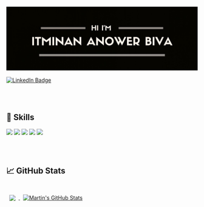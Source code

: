 [![Biva's GitHub Banner](./assets/github_banner.jpg)](http://sambiv.com/)

[![LinkedIn Badge](https://img.shields.io/badge/LinkedIn-Profile-informational?style=flat&logo=linkedin&logoColor=white&color=0D76A8)](https://www.linkedin.com/in/itminan-anower-biva-0841b1181/)



<br>
<br>

## 💼 Skills
![](https://img.shields.io/badge/Code-Laravel-informational?style=flat&logo=laravel&logoColor=white&color=4AB197)
![](https://img.shields.io/badge/Code-Php-informational?style=flat&logo=php&logoColor=white&color=4AB197)
![](https://img.shields.io/badge/Code-React-informational?style=flat&logo=react&logoColor=white&color=4AB197)
![](https://img.shields.io/badge/Code-JavaScript-informational?style=flat&logo=javascript&logoColor=white&color=4AB197)
![](https://img.shields.io/badge/Code-MySQL-informational?style=flat&logo=mysql&logoColor=white&color=4AB197)

<br>
<br>

## &#x1f4c8; GitHub Stats

<br>

<a href="https://github.com/itminanbiva078">
  <img align="center" style="margin:0.5rem" src="https://github-readme-stats.vercel.app/api/top-langs/?username=itminanbiva078&hide=html,css&title_color=ffffff&text_color=c9cacc&icon_color=4AB197&bg_color=1A2B34" />
</a>

<a href="https://github.com/itminanbiva078">
  <img align="center" style="margin:0.5rem" src="https://github-readme-stats.vercel.app/api?username=itminanbiva078&show_icons=true&line_height=27&count_private=true&title_color=ffffff&text_color=c9cacc&icon_color=4AB097&bg_color=1A2B34" alt="Martin's GitHub Stats" />
</a>




